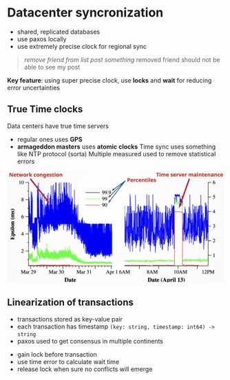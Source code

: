 # Datacenter syncronization
- shared, replicated databases
- use paxos locally
- use extremely precise clock for regional sync

> *remove friend from list*
> *post something*
> removed friend should not be able to see my post

**Key feature**: using super precise clock, use **locks** and **wait** for reducing error uncertainties

## True Time clocks
Data centers have true time servers
- regular ones uses **GPS**
- **armageddon masters** uses **atomic clocks**
Time sync uses something like NTP protocol (sorta)
Multiple measured used to remove statistical errors

![](src/SCR-20221012-eq5.png)

## Linearization of transactions

- transactions stored as key-value pair
- each transaction has timestamp
  `(key: string, timestamp: int64) -> string`
- paxos used to get consensus in multiple continents

+ gain lock before transaction
+ use time error to calculate wait time
+ release lock when sure no conflicts will emerge
